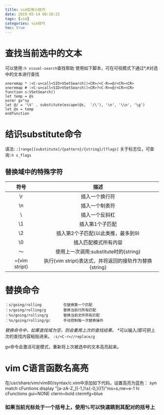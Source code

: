 ```yaml
---
title: vim实用小技巧
date: 2019-05-14 00:10:23
tags: [vim]
categories: vim技巧
toc: true
---
```


# 查找当前选中的文本
可以使用`:h visual-search`查找帮助
使用如下脚本，可在可视模式下通过*,#对选中的文本进行查找
```
xnoremap * :<C-u>call<SID>VSetSearch()<CR>/<C-R>=@/<CR><CR>
xnoremap # :<C-u>call<SID>VSetSearch()<CR>?<C-R>=@/<CR><CR>
function s:VSetSearch()
let temp = @s
norm! gv"sy
let @/ = '\V' . substitute(escape(@s,  '/\'), '\n', '\\n', '\g')
let @s = temp
endfunction
```
# 结识substitute命令
语法: `:[range][substitute]/{pattern}/{string}/[flags]`
关于标志位，可查询`:h s_flags`
## 替换域中的特殊字符
<!-- more -->
|符号   |描述           |
|:---------:|:------------------:|
|\r       |插入一个换行符       |
|\n       |插入一个制表符       |
|\\       |插入一个反斜杠       |
|\1       |插入第1个子匹配      |
|\2       |插入第2个子匹配(以此类推，最多到9)      |
|\0       |插入匹配模式所有内容      |
|～       |使用上一次调用:substitute时的{string}      |
|\={vim stript} |执行{vim stript}表达式，并将返回的接轨作为替换{string} |

# 替换命令
```
：s/going/rolling          仅替换第一个匹配
：s/going/rolling/g        替换当前行所有匹配
：%s/going/rolling/g       替换当前文件所有匹配
：%s/going/rolling/gc      手动控制每一次替换操作
```
*替换命令中，如果查找域为空，则会重用上次的查找结果。*
*可以输入<C-r>/即可把上次的查找内容粘贴进来。
`:s/<C-r>//replace/g`

gv命令会激活可是模式，重新将上次被选中的文本高亮起来。

# vim C语言函数名高亮
在/usr/share/vim/vim80/syntax/c.vim中添加如下代码，设置高亮为蓝色：
syn match cFuntions display "[a-zA-Z_]\{-1,}\s\{-0,}(\{1}"ms=s,me=e-1
hi cFunctions gui=NONE cterm=bold  ctermfg=blue

### 如果当前光标处于一个括号上，使用%可以快速跳到其配对的括号上